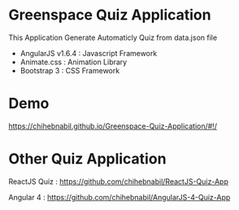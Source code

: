 Greenspace Quiz Application
==
This Application Generate Automaticly Quiz from data.json file

- AngularJS v1.6.4 : Javascript Framework
- Animate.css :  Animation Library
- Bootstrap 3 : CSS Framework

Demo
===
https://chihebnabil.github.io/Greenspace-Quiz-Application/#!/

Other Quiz Application
===

ReactJS Quiz : https://github.com/chihebnabil/ReactJS-Quiz-App

Angular 4    : https://github.com/chihebnabil/AngularJS-4-Quiz-App